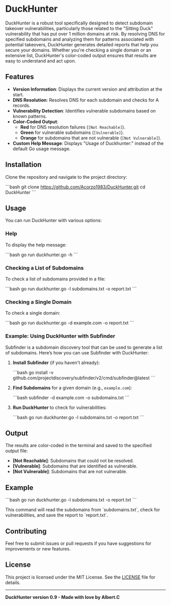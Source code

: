 # DuckHunter

DuckHunter is a robust tool specifically designed to detect subdomain takeover vulnerabilities, particularly those related to the "Sitting Duck" vulnerability that has put over 1 million domains at risk. By resolving DNS for specified subdomains and analyzing them for patterns associated with potential takeovers, DuckHunter generates detailed reports that help you secure your domains. Whether you're checking a single domain or an extensive list, DuckHunter's color-coded output ensures that results are easy to understand and act upon.

## Features

- **Version Information**: Displays the current version and attribution at the start.
- **DNS Resolution**: Resolves DNS for each subdomain and checks for A records.
- **Vulnerability Detection**: Identifies vulnerable subdomains based on known patterns.
- **Color-Coded Output**:
  - **Red** for DNS resolution failures (`[Not Reachable]`).
  - **Green** for vulnerable subdomains (`[Vulnerable]`).
  - **Orange** for subdomains that are not vulnerable (`[Not Vulnerable]`).
- **Custom Help Message**: Displays "Usage of Duckhunter:" instead of the default Go usage message.

## Installation

Clone the repository and navigate to the project directory:

\`\`\`bash
git clone https://github.com/Acorzo1983/DuckHunter.git
cd DuckHunter
\`\`\`

## Usage

You can run DuckHunter with various options:

### Help

To display the help message:

\`\`\`bash
go run duckhunter.go -h
\`\`\`

### Checking a List of Subdomains

To check a list of subdomains provided in a file:

\`\`\`bash
go run duckhunter.go -l subdomains.txt -o report.txt
\`\`\`

### Checking a Single Domain

To check a single domain:

\`\`\`bash
go run duckhunter.go -d example.com -o report.txt
\`\`\`

### Example: Using DuckHunter with Subfinder

Subfinder is a subdomain discovery tool that can be used to generate a list of subdomains. Here’s how you can use Subfinder with DuckHunter:

1. **Install Subfinder** (if you haven't already):

    \`\`\`bash
    go install -v github.com/projectdiscovery/subfinder/v2/cmd/subfinder@latest
    \`\`\`

2. **Find Subdomains** for a given domain (e.g., `example.com`):

    \`\`\`bash
    subfinder -d example.com -o subdomains.txt
    \`\`\`

3. **Run DuckHunter** to check for vulnerabilities:

    \`\`\`bash
    go run duckhunter.go -l subdomains.txt -o report.txt
    \`\`\`

## Output

The results are color-coded in the terminal and saved to the specified output file:

- **[Not Reachable]**: Subdomains that could not be resolved.
- **[Vulnerable]**: Subdomains that are identified as vulnerable.
- **[Not Vulnerable]**: Subdomains that are not vulnerable.

## Example

\`\`\`bash
go run duckhunter.go -l subdomains.txt -o report.txt
\`\`\`

This command will read the subdomains from \`subdomains.txt\`, check for vulnerabilities, and save the report to \`report.txt\`.

## Contributing

Feel free to submit issues or pull requests if you have suggestions for improvements or new features.

## License

This project is licensed under the MIT License. See the [LICENSE](LICENSE) file for details.

---

**DuckHunter version 0.9 - Made with love by Albert.C**
